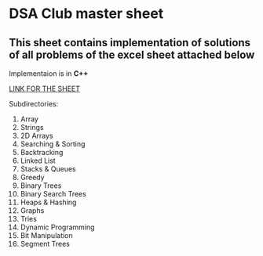 # DSA Club master sheet

## This sheet contains implementation of solutions of all problems of the excel sheet attached below

Implementaion is in **C++** 

[LINK FOR THE SHEET](https://docs.google.com/spreadsheets/d/1lPKeey7kyKeSZgrmREUDGsug28Xj-GGx321wLGLvBZA/edit?usp=sharing)

Subdirectories:

1. Array
2. Strings
3. 2D Arrays
4. Searching & Sorting
5. Backtracking
6. Linked List
7. Stacks & Queues
8. Greedy
9. Binary Trees
10. Binary Search Trees
11. Heaps & Hashing
12. Graphs
13. Tries
14. Dynamic Programming 
15. Bit Manipulation
16. Segment Trees

